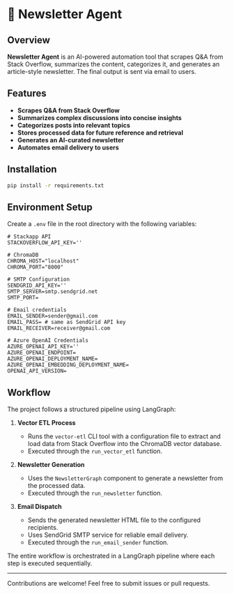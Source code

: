 # 🚀 Newsletter Agent

## Overview
**Newsletter Agent** is an AI-powered automation tool that scrapes Q&A from Stack Overflow, summarizes the content, categorizes it, and generates an article-style newsletter. The final output is sent via email to users.

## Features
- **Scrapes Q&A from Stack Overflow**
- **Summarizes complex discussions into concise insights**
- **Categorizes posts into relevant topics**
- **Stores processed data for future reference and retrieval**
- **Generates an AI-curated newsletter**
- **Automates email delivery to users**

## Installation

```bash
pip install -r requirements.txt
```

## Environment Setup
Create a `.env` file in the root directory with the following variables:

```
# Stackapp API
STACKOVERFLOW_API_KEY=''

# ChromaDB 
CHROMA_HOST="localhost"
CHROMA_PORT="8000"

# SMTP Configuration
SENDGRID_API_KEY=''
SMTP_SERVER=smtp.sendgrid.net
SMTP_PORT=

# Email credentials
EMAIL_SENDER=sender@gmail.com
EMAIL_PASS= # same as SendGrid API key
EMAIL_RECEIVER=receiver@gmail.com

# Azure OpenAI Credentials
AZURE_OPENAI_API_KEY=''
AZURE_OPENAI_ENDPOINT=
AZURE_OPENAI_DEPLOYMENT_NAME=
AZURE_OPENAI_EMBEDDING_DEPLOYMENT_NAME=
OPENAI_API_VERSION=
```

## Workflow
The project follows a structured pipeline using LangGraph:

1. **Vector ETL Process**
   - Runs the `vector-etl` CLI tool with a configuration file to extract and load data from Stack Overflow into the ChromaDB vector database.
   - Executed through the `run_vector_etl` function.

2. **Newsletter Generation**
   - Uses the `NewsletterGraph` component to generate a newsletter from the processed data.
   - Executed through the `run_newsletter` function.

3. **Email Dispatch**
   - Sends the generated newsletter HTML file to the configured recipients.
   - Uses SendGrid SMTP service for reliable email delivery.
   - Executed through the `run_email_sender` function.

The entire workflow is orchestrated in a LangGraph pipeline where each step is executed sequentially.

---

Contributions are welcome! Feel free to submit issues or pull requests.
